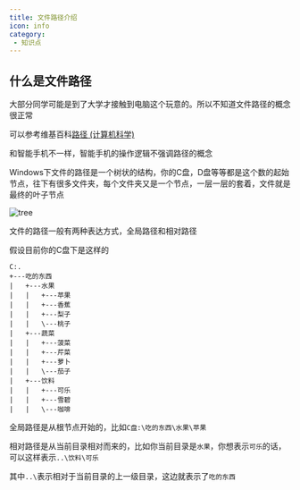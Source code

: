 ```yaml
---
title: 文件路径介绍
icon: info
category:
 - 知识点
---
```


## 什么是文件路径

大部分同学可能是到了大学才接触到电脑这个玩意的。所以不知道文件路径的概念很正常

可以参考维基百科[路径 (计算机科学)](https://w.wiki/5woB)

和智能手机不一样，智能手机的操作逻辑不强调路径的概念

Windows下文件的路径是一个树状的结构，你的C盘，D盘等等都是这个数的起始节点，往下有很多文件夹，每个文件夹又是一个节点，一层一层的套着，文件就是最终的叶子节点

![tree](/assets/pics/file-tree.png)

文件的路径一般有两种表达方式，全局路径和相对路径

假设目前你的C盘下是这样的

```text
C:.
+---吃的东西
|   +---水果
|   |   +---苹果
|   |   +---香蕉
|   |   +---梨子
|   |   \---桃子
|   +---蔬菜
|   |   +---菠菜
|   |   +---芹菜
|   |   +---萝卜
|   |   \---茄子
|   +---饮料
|   |   +---可乐
|   |   +---雪碧
|   |   \---咖啡
```

全局路径是从根节点开始的，比如`C盘:\吃的东西\水果\苹果`

相对路径是从当前目录相对而来的，比如你当前目录是`水果`，你想表示`可乐`的话，可以这样表示`..\饮料\可乐`

其中`..\`表示相对于当前目录的上一级目录，这边就表示了`吃的东西`
